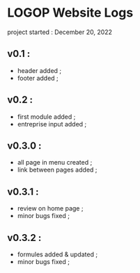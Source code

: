 <!--README.md-->

# LOGOP Website Logs

project started : December 20, 2022

## v0.1 :

- header added ;
- footer added ;

## v0.2 :

- first module added ;
- entreprise input added ;

## v0.3.0 :

- all page in menu created ;
- link between pages added ;

## v0.3.1 :

- review on home page ;
- minor bugs fixed ;

## v0.3.2 :

- formules added & updated ;
- minor bugs fixed ;